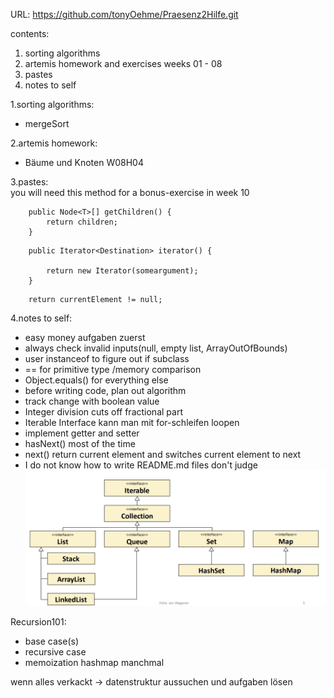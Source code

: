 URL: https://github.com/tonyOehme/Praesenz2Hilfe.git

contents: 
1. sorting algorithms
2. artemis homework and exercises weeks 01 - 08
3. pastes
4. notes to self

1.sorting algorithms: 
- mergeSort

2.artemis homework: 
- Bäume und Knoten W08H04

3.pastes: <br> 
you will need this method for a bonus-exercise in week 10 <br>
```
    public Node<T>[] getChildren() { 
		return children; 
	}
```
```
    public Iterator<Destination> iterator() {   

        return new Iterator(someargument);
    }
```
```
    return currentElement != null;
```
4.notes to self: 
- easy money aufgaben zuerst
- always check invalid inputs(null, empty list, ArrayOutOfBounds)
- user instanceof to figure out if subclass
- == for primitive type /memory comparison
- Object.equals() for everything else 
- before writing code, plan out algorithm
- track change with boolean value
- Integer division cuts off fractional part
- Iterable Interface kann man mit for-schleifen loopen
- implement getter and setter
- hasNext() most of the time <br>
- next() return current element and switches current element to next
- I do not know how to write README.md files don't judge
![img_1.png](img_1.png)

  
Recursion101:
- base case(s)
- recursive case
- memoization hashmap manchmal


wenn alles verkackt -> datenstruktur aussuchen und aufgaben lösen